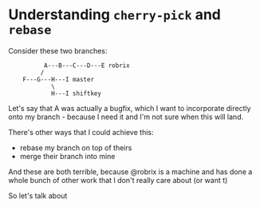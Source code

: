 # Understanding `cherry-pick` and `rebase`

Consider these two branches:

```
          A---B---C---D---E robrix
         /
    F---G---H---I master
            \
            H---I shiftkey
```

Let's say that A was actually a bugfix, which I want to incorporate directly onto my branch - because I need it and I'm not sure when this will land.

There's other ways that I could achieve this:

 - rebase my branch on top of theirs
 - merge their branch into mine

And these are both terrible, because @robrix is a machine and has done a whole bunch of other work that I don't really care about (or want t)

So let's talk about
